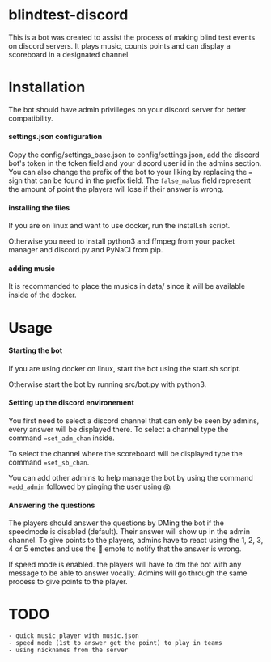 # blindtest-discord

This is a bot was created to assist the process of making blind test events
on discord servers.
It plays music, counts points and can display a scoreboard in a designated channel



# Installation

The bot should have admin privilleges on your discord server
for better compatibility.

#### settings.json configuration
Copy the config/settings_base.json to config/settings.json,
add the discord bot's token in the token field and your discord user id
in the admins section.
You can also change the prefix of the bot to your liking by replacing the `=` sign
that can be found in the prefix field.
The `false_malus` field represent the amount of point the players will lose if
their answer is wrong.

#### installing the files
If you are on linux and want to use docker, run the install.sh script.

Otherwise you need to install python3 and ffmpeg from your packet manager and 
discord.py and PyNaCl from pip.

#### adding music
It is recommanded to place the musics in data/ since it will be available inside
of the docker.



# Usage

#### Starting the bot
If you are using docker on linux, start the bot using the start.sh script.

Otherwise start the bot by running src/bot.py with python3.

#### Setting up the discord environement
You first need to select a discord channel that can only be seen by admins,
every answer will be displayed there.
To select a channel type the command `=set_adm_chan` inside.

To select the channel where the scoreboard will be displayed type the command
`=set_sb_chan`.

You can add other admins to help manage the bot by using the command `=add_admin`
followed by pinging the user using @.

#### Answering the questions
The players should answer the questions by DMing the bot if the speedmode is
disabled (default). Their answer will show up in the admin channel.
To give points to the players, admins have to react using the 1, 2, 3, 4 or 5
emotes and use the 🚫 emote to notify that the answer is wrong.

If speed mode is enabled. the players will have to dm the bot with any message
to be able to answer vocally. Admins will go through the same process to give
points to the player.



# TODO

    - quick music player with music.json
    - speed mode (1st to answer get the point) to play in teams
    - using nicknames from the server